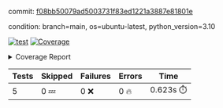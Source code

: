 commit: [f08bb50079ad5003731f83ed1221a3887e81801e](https://github.com/rcmdnk/pyproject-pre-commit/tree/f08bb50079ad5003731f83ed1221a3887e81801e)

condition: branch=main, os=ubuntu-latest, python_version=3.10

[![test](https://github.com/rcmdnk/pyproject-pre-commit/actions/workflows/test.yml/badge.svg)](https://github.com/rcmdnk/pyproject-pre-commit/actions/runs/7175342432)
<a href="https://github.com/rcmdnk/pyproject-pre-commit/blob/f08bb50079ad5003731f83ed1221a3887e81801e/README.md"><img alt="Coverage" src="https://img.shields.io/badge/Coverage-96%25-brightgreen.svg" /></a><details><summary>Coverage Report </summary><table><tr><th>File</th><th>Stmts</th><th>Miss</th><th>Cover</th><th>Missing</th></tr><tbody><tr><td colspan="5"><b>src/pyproject_pre_commit</b></td></tr><tr><td>&nbsp; &nbsp;<a href="https://github.com/rcmdnk/pyproject-pre-commit/blob/f08bb50079ad5003731f83ed1221a3887e81801e/src/pyproject_pre_commit/pyproject_pre_commit.py">pyproject_pre_commit.py</a></td><td>18</td><td>1</td><td>94%</td><td><a href="https://github.com/rcmdnk/pyproject-pre-commit/blob/f08bb50079ad5003731f83ed1221a3887e81801e/src/pyproject_pre_commit/pyproject_pre_commit.py#L92">92</a></td></tr><tr><td><b>TOTAL</b></td><td><b>23</b></td><td><b>1</b></td><td><b>96%</b></td><td>&nbsp;</td></tr></tbody></table></details>

| Tests | Skipped | Failures | Errors | Time |
| ----- | ------- | -------- | -------- | ------------------ |
| 5 | 0 :zzz: | 0 :x: | 0 :fire: | 0.623s :stopwatch: |

